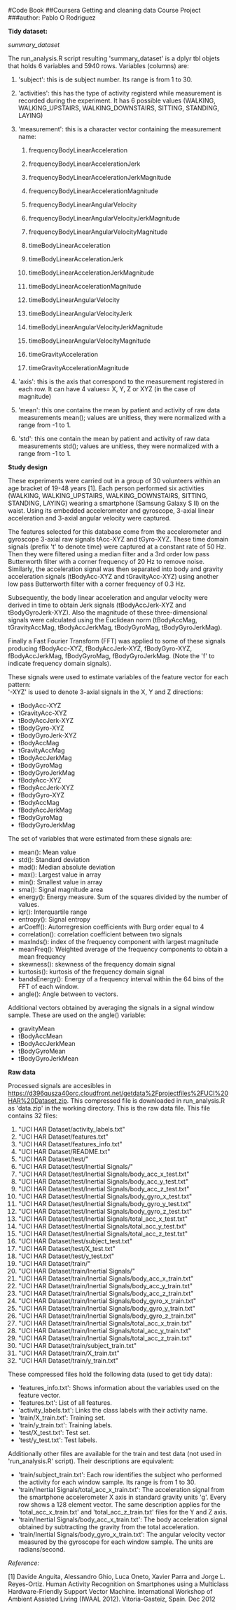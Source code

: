 #Code Book
##Coursera Getting and cleaning data Course Project
###author: Pablo O Rodriguez


**Tidy dataset:**

*summary_dataset*

The run_analysis.R script resulting 'summary_dataset' is a dplyr tbl objets that holds 6 variables and 5940 rows. Variables (columns) are:

  1) 'subject': this is de subject number. Its range is from 1 to 30.
  
  2) 'activities': this has the type of activity registerd while measurement is recorded during the experiment. It has 6 possible values (WALKING, WALKING_UPSTAIRS, WALKING_DOWNSTAIRS, SITTING, STANDING, LAYING)
  
  3) 'measurement': this is a character vector containing the measurement name:
  
        1) frequencyBodyLinearAcceleration   
             
        2) frequencyBodyLinearAccelerationJerk  
          
        3) frequencyBodyLinearAccelerationJerkMagnitude  
 
        4) frequencyBodyLinearAccelerationMagnitude      
 
        5) frequencyBodyLinearAngularVelocity             

        6) frequencyBodyLinearAngularVelocityJerkMagnitude

        7) frequencyBodyLinearAngularVelocityMagnitude    

        8) timeBodyLinearAcceleration                     

        9) timeBodyLinearAccelerationJerk                 

        10) timeBodyLinearAccelerationJerkMagnitude        

        11) timeBodyLinearAccelerationMagnitude            

        12) timeBodyLinearAngularVelocity                  

        13) timeBodyLinearAngularVelocityJerk              

        14) timeBodyLinearAngularVelocityJerkMagnitude     

        15) timeBodyLinearAngularVelocityMagnitude         

        16) timeGravityAcceleration                        

        17) timeGravityAccelerationMagnitude 
        
  4) 'axis': this is the axis that correspond to the measurement registered in each row. It can have 4 values= X, Y, Z or XYZ (in the case of magnitude)
  
  5) 'mean': this one contains the mean by patient and activity of raw data measurements mean(); values are unitless, they were normalized with a range from -1 to 1.
  
  6) 'std': this one contain the mean by patient and activity of raw data measurements std(); values are unitless, they were normalized with a range from -1 to 1.



**Study design**

These experiments were carried out in a group of 30 volunteers within an age bracket of 19-48 years [1]. Each person performed six activities (WALKING, WALKING_UPSTAIRS, WALKING_DOWNSTAIRS, SITTING, STANDING, LAYING) wearing a smartphone (Samsung Galaxy S II) on the waist. Using its embedded accelerometer and gyroscope, 3-axial linear acceleration and 3-axial angular velocity were captured.

The features selected for this database come from the accelerometer and gyroscope 3-axial raw signals tAcc-XYZ and tGyro-XYZ. These time domain signals (prefix 't' to denote time) were captured at a constant rate of 50 Hz. Then they were filtered using a median filter and a 3rd order low pass Butterworth filter with a corner frequency of 20 Hz to remove noise. Similarly, the acceleration signal was then separated into body and gravity acceleration signals (tBodyAcc-XYZ and tGravityAcc-XYZ) using another low pass Butterworth filter with a corner frequency of 0.3 Hz. 

Subsequently, the body linear acceleration and angular velocity were derived in time to obtain Jerk signals (tBodyAccJerk-XYZ and tBodyGyroJerk-XYZ). Also the magnitude of these three-dimensional signals were calculated using the Euclidean norm (tBodyAccMag, tGravityAccMag, tBodyAccJerkMag, tBodyGyroMag, tBodyGyroJerkMag). 

Finally a Fast Fourier Transform (FFT) was applied to some of these signals producing fBodyAcc-XYZ, fBodyAccJerk-XYZ, fBodyGyro-XYZ, fBodyAccJerkMag, fBodyGyroMag, fBodyGyroJerkMag. (Note the 'f' to indicate frequency domain signals). 

These signals were used to estimate variables of the feature vector for each pattern:  
'-XYZ' is used to denote 3-axial signals in the X, Y and Z directions:

- tBodyAcc-XYZ
- tGravityAcc-XYZ
- tBodyAccJerk-XYZ
- tBodyGyro-XYZ
- tBodyGyroJerk-XYZ
- tBodyAccMag
- tGravityAccMag
- tBodyAccJerkMag
- tBodyGyroMag
- tBodyGyroJerkMag
- fBodyAcc-XYZ
- fBodyAccJerk-XYZ
- fBodyGyro-XYZ
- fBodyAccMag
- fBodyAccJerkMag
- fBodyGyroMag
- fBodyGyroJerkMag

The set of variables that were estimated from these signals are: 

- mean(): Mean value
- std(): Standard deviation
- mad(): Median absolute deviation 
- max(): Largest value in array
- min(): Smallest value in array
- sma(): Signal magnitude area
- energy(): Energy measure. Sum of the squares divided by the number of values. 
- iqr(): Interquartile range 
- entropy(): Signal entropy
- arCoeff(): Autorregresion coefficients with Burg order equal to 4
- correlation(): correlation coefficient between two signals
- maxInds(): index of the frequency component with largest magnitude
- meanFreq(): Weighted average of the frequency components to obtain a mean frequency
- skewness(): skewness of the frequency domain signal 
- kurtosis(): kurtosis of the frequency domain signal 
- bandsEnergy(): Energy of a frequency interval within the 64 bins of the FFT of each window.
- angle(): Angle between to vectors.

Additional vectors obtained by averaging the signals in a signal window sample. These are used on the angle() variable:

- gravityMean
- tBodyAccMean
- tBodyAccJerkMean
- tBodyGyroMean
- tBodyGyroJerkMean

**Raw data**

Processed signals are accesibles in https://d396qusza40orc.cloudfront.net/getdata%2Fprojectfiles%2FUCI%20HAR%20Dataset.zip. This compressed file is downloaded in run_analysis.R as 'data.zip' in the working directory. This is the raw data file. This file contains 32 files:

1) "UCI HAR Dataset/activity_labels.txt"                         
2) "UCI HAR Dataset/features.txt"                                
3) "UCI HAR Dataset/features_info.txt"                           
4) "UCI HAR Dataset/README.txt"                                  
5) "UCI HAR Dataset/test/"                                       
6) "UCI HAR Dataset/test/Inertial Signals/"                       
7) "UCI HAR Dataset/test/Inertial Signals/body_acc_x_test.txt"   
8) "UCI HAR Dataset/test/Inertial Signals/body_acc_y_test.txt"   
9) "UCI HAR Dataset/test/Inertial Signals/body_acc_z_test.txt"   
10) "UCI HAR Dataset/test/Inertial Signals/body_gyro_x_test.txt"  
11) "UCI HAR Dataset/test/Inertial Signals/body_gyro_y_test.txt"  
12) "UCI HAR Dataset/test/Inertial Signals/body_gyro_z_test.txt"  
13) "UCI HAR Dataset/test/Inertial Signals/total_acc_x_test.txt"  
14) "UCI HAR Dataset/test/Inertial Signals/total_acc_y_test.txt"  
15) "UCI HAR Dataset/test/Inertial Signals/total_acc_z_test.txt"  
16) "UCI HAR Dataset/test/subject_test.txt"                       
17) "UCI HAR Dataset/test/X_test.txt"                             
18) "UCI HAR Dataset/test/y_test.txt"                             
19) "UCI HAR Dataset/train/"                                      
20) "UCI HAR Dataset/train/Inertial Signals/"                     
21) "UCI HAR Dataset/train/Inertial Signals/body_acc_x_train.txt"  
22) "UCI HAR Dataset/train/Inertial Signals/body_acc_y_train.txt"     
23) "UCI HAR Dataset/train/Inertial Signals/body_acc_z_train.txt"     
24) "UCI HAR Dataset/train/Inertial Signals/body_gyro_x_train.txt"       
25) "UCI HAR Dataset/train/Inertial Signals/body_gyro_y_train.txt"      
26) "UCI HAR Dataset/train/Inertial Signals/body_gyro_z_train.txt"      
27) "UCI HAR Dataset/train/Inertial Signals/total_acc_x_train.txt"      
28) "UCI HAR Dataset/train/Inertial Signals/total_acc_y_train.txt"      
29) "UCI HAR Dataset/train/Inertial Signals/total_acc_z_train.txt"      
30) "UCI HAR Dataset/train/subject_train.txt"                     
31) "UCI HAR Dataset/train/X_train.txt"                           
32) "UCI HAR Dataset/train/y_train.txt"    

These compressed files hold the following data (used to get tidy data):

- 'features_info.txt': Shows information about the variables used on the feature vector.
- 'features.txt': List of all features.
- 'activity_labels.txt': Links the class labels with their activity name.
- 'train/X_train.txt': Training set.
- 'train/y_train.txt': Training labels.
- 'test/X_test.txt': Test set.
- 'test/y_test.txt': Test labels.

Additionally other files are available for the train and test data (not used in 'run_analysis.R' script). Their descriptions are equivalent: 

- 'train/subject_train.txt': Each row identifies the subject who performed the activity for each window sample. Its range is from 1 to 30. 
- 'train/Inertial Signals/total_acc_x_train.txt': The acceleration signal from the smartphone accelerometer X axis in standard gravity units 'g'. Every row shows a 128 element vector. The same description applies for the 'total_acc_x_train.txt' and 'total_acc_z_train.txt' files for the Y and Z axis. 
- 'train/Inertial Signals/body_acc_x_train.txt': The body acceleration signal obtained by subtracting the gravity from the total acceleration. 
- 'train/Inertial Signals/body_gyro_x_train.txt': The angular velocity vector measured by the gyroscope for each window sample. The units are radians/second.


*Reference:*

[1] Davide Anguita, Alessandro Ghio, Luca Oneto, Xavier Parra and Jorge L. Reyes-Ortiz. Human Activity Recognition on Smartphones using a Multiclass Hardware-Friendly Support Vector Machine. International Workshop of Ambient Assisted Living (IWAAL 2012). Vitoria-Gasteiz, Spain. Dec 2012